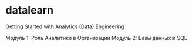 # datalearn
Getting Started with Analytics (Data) Engineering

Модуль 1: Роль Аналитики в Организации
Модуль 2: Базы данных и SQL
